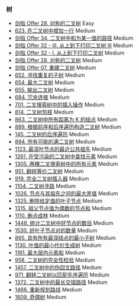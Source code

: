 ### 树

* [剑指 Offer 28. 对称的二叉树](./Leetcode_JZ_28.kt) Easy
* [623. 在二叉树中增加一行](./Leetcode_623.kt) Medium
* [剑指 Offer 34. 二叉树中和为某一值的路径](./Leetcode_JZ_34.kt) Medium
* [剑指 Offer 32 - III. 从上到下打印二叉树 III](Leetcode_JZ_32_3.kt) Medium
* [剑指 Offer 32 - I. 从上到下打印二叉树](./Leetcode_JZ_32_1.kt) Medium
* [剑指 Offer 28. 对称的二叉树](./Leetcode_JZ_26.kt) Medium
* [剑指 Offer 07. 重建二叉树](./Leetcode_JZ_7.kt) Medium
* [652. 寻找重复的子树](./Leetcode_652.kt) Medium
* [654. 最大二叉树](./Leetcode_654.kt) Medium
* [655. 输出二叉树](./Leetcode_655.kt) Medium
* [684. 冗余连接](./Leetcode_684.kt) Medium
* [701. 二叉搜索树中的插入操作](./Leetcode_701.kt) Medium
* [814. 二叉树剪枝](./Leetcode_814.kt) Medium
* [863. 二叉树中所有距离为 K 的结点](./Leetcode_863.kt) Medium
* [889. 根据前序和后序遍历构造二叉树](./Leetcode_889.kt) Medium
* [145. 二叉树的后序遍历](./Leetcode_145.kt) Medium
* [894. 所有可能的满二叉树](./Leetcode_894.kt) Medium
* [1123. 最深叶节点的最近公共祖先](./Leetcode_1123.kt) Medium
* [1261. 在受污染的二叉树中查找元素](./Leetcode_1261.kt) Medium
* [1305. 两棵二叉搜索树中的所有元素](./Leetcode_1305.kt) Medium
* [951. 翻转等价二叉树](./Leetcode_951.kt) Medium
* [919. 完全二叉树插入器](./Leetcode_919.kt) Medium
* [1104. 二叉树寻路](./Leetcode_1104.kt) Medium
* [1026. 节点与其祖先之间的最大差值](./Leetcode_1026.kt) Medium
* [1325. 删除给定值的叶子节点](./Leetcode_1325.kt) Medium
* [1315. 祖父节点值为偶数的节点和](./Leetcode_1315.kt) Medium
* [1110. 删点成林](./Leetcode_1110.kt) Medium
* [1448. 统计二叉树中好节点的数目](./Leetcode_1448.kt) Medium
* [1530. 好叶子节点对的数量](./Leetcode_1530.kt) Medium
* [865. 具有所有最深结点的最小子树](./Leetcode_865.kt) Medium
* [1130. 叶值的最小代价生成树](./Leetcode_1130.kt) Medium
* [1161. 最大层内元素和](./Leetcode_1161.kt) Medium
* [958. 二叉树的完全性检验](./Leetcode_958.kt) Medium
* [1457. 二叉树中的伪回文路径](./Leetcode_1457.kt) Medium
* [971. 翻转二叉树以匹配先序遍历](./Leetcode_971.kt) Medium
* [1372. 二叉树中的最长交错路径](./Leetcode_1372.kt) Medium
* [1466. 重新规划路线](./Leetcode_1466.kt) Medium
* [1609. 奇偶树](./Leetcode_1609.kt) Medium